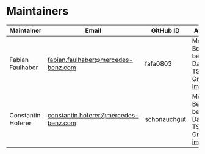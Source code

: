 # Maintainers

| Maintainer       | Email                           | GitHub ID                                 | Affiliation                                                                                       | Joined     |
| -----------------| ------------------------------- | ----------------------------------------- | ------------------------------------------------------------------------------------------------- | ---------- | 
| Fabian Faulhaber | <fabian.faulhaber@mercedes-benz.com>  | fafa0803     | Mercedes-Benz on behalf of Daimler TSS GmbH, [imprint](https://github.com/mercedes-benz/daimler-foss/blob/master/LEGAL_IMPRINT.md) | 2019-04-14 | 
| Constantin Hoferer   | <constantin.hoferer@mercedes-benz.com>     | schonauchgut  | Mercedes-Benz on behalf of Daimler TSS GmbH, [imprint](https://github.com/mercedes-benz/daimler-foss/blob/master/LEGAL_IMPRINT.md) | 2019-04-14 |
